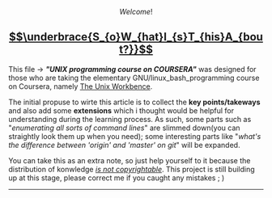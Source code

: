 $$Welcome!$$

<u>$$\underbrace{S_{o}W_{hat}I_{s}T_{his}A_{bout?}}$$</u>
------

This file $\rightarrow$ ***"UNIX programming course on COURSERA"***  was designed for those who are taking the elementary GNU/linux_bash_programming course on Coursera, namely [The Unix Workbence](https://www.coursera.org/learn/unix/home/welcome). 

The initial propuse to wirte this article is to collect the **key points/takeways** and also add some **extensions** which i thought would be helpful for understanding during the learning process. As such, some parts such as "*enumerating all sorts of command lines*" are slimmed down(you can straightly look them up when you need); some interesting parts like "*what's the difference between 'origin' and 'master' on git*" will be expanded.

You can take this as an extra note, so just help yourself to it because the distribution of konwledge <u>*is not copyrightable*</u>. This project is still building up at this stage, please correct me if you caught any mistakes ; )

-----
